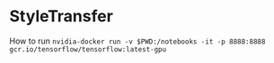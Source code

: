 # StyleTransfer

How to run
`nvidia-docker run -v $PWD:/notebooks -it -p 8888:8888 gcr.io/tensorflow/tensorflow:latest-gpu`

